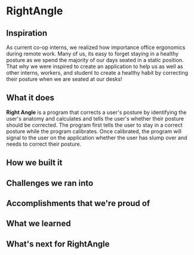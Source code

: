 # RightAngle

## Inspiration
As current co-op interns, we realized how importance office ergonomics during remote work. Many of us, its easy to forget staying in a healthy posture as we spend the majority of our days seated in a static position. That why we were inspired to create an application to help us as well as other interns, workers, and student to create a healthy habit by correcting their posture when we are seated at our desks!
## What it does
**Right Angle** is a program that corrects a user's posture by identifying the user's anatomy and calculates and tells the user's whether their posture should be corrected. The program first tells the user to stay in a correct posture while the program calibrates. Once calibrated, the program will signal to the user on the application whether the user has slump over and needs to correct their posture.
## How we built it

## Challenges we ran into

## Accomplishments that we're proud of

## What we learned

## What's next for RightAngle
